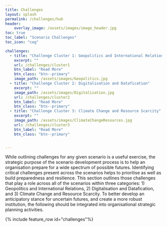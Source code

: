 ```yaml
---
title: Challenges
layout: splash
permalink: /challenges/hub
header:
    overlay_image: /assets/images/image_header.jpg
toc: true
toc_label: "Scenario Challenges"
toc_icon: "cog"

challenges:
  - title: "Challenge Cluster 1: Geopolitics and International Relations"
    excerpt: ""
    url: /challenges/cluster1
    btn_label: "Read More"
    btn_class: "btn--primary"
    image_path: /assets/images/Geopolitics.jpg
  - title: "Challenge Cluster 2: Digitalisation and Datafication"
    excerpt: ""
    image_path: /assets/images/Digitalization.jpg 
    url: /challenges/cluster2 
    btn_label: "Read More"
    btn_class: "btn--primary"
  - title: "Challenge Cluster 3: Climate Change and Resource Scarcity"
    excerpt: ""
    image_path: /assets/images/ClimateChangeResources.jpg 
    url: /challenges/cluster3
    btn_label: "Read More"
    btn_class: "btn--primary"


---
```


While outlining challenges for any given scenario is a useful exercise, the 
strategic purpose of the scenario development process is to help an organisation 
prepare for a wide spectrum of possible futures. Identifying critical challenges 
present across the scenarios helps to prioritise as well as build preparedness and 
resilience. This section outlines those challenges that play a role across all 
of the scenarios within three categories: 1) Geopolitics and International Relations, 
2) Digitalisation and Datafication, and 3) Climate Change and Resource Scarcity. 
To better develop an anticipatory stance for uncertain futures, and create a more 
robust institution, the following should be integrated into organisational 
strategic planning activities. 


{% include feature_row id="challenges"%}

